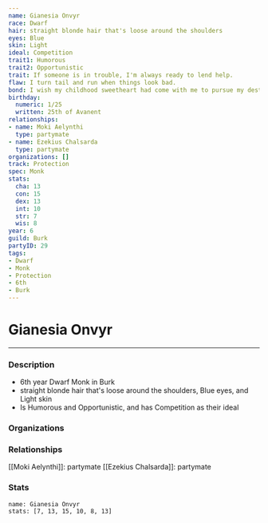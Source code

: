 ```yaml
---
name: Gianesia Onvyr
race: Dwarf
hair: straight blonde hair that's loose around the shoulders
eyes: Blue
skin: Light
ideal: Competition
trait1: Humorous
trait2: Opportunistic
trait: If someone is in trouble, I'm always ready to lend help.
flaw: I turn tail and run when things look bad.
bond: I wish my childhood sweetheart had come with me to pursue my destiny.
birthday:
  numeric: 1/25
  written: 25th of Avanent
relationships:
- name: Moki Aelynthi
  type: partymate
- name: Ezekius Chalsarda
  type: partymate
organizations: []
track: Protection
spec: Monk
stats:
  cha: 13
  con: 15
  dex: 13
  int: 10
  str: 7
  wis: 8
year: 6
guild: Burk
partyID: 29
tags:
- Dwarf
- Monk
- Protection
- 6th
- Burk
---
```

# Gianesia Onvyr
---
### Description
- 6th year Dwarf Monk in Burk
- straight blonde hair that's loose around the shoulders, Blue eyes, and Light skin
- Is Humorous and Opportunistic, and has Competition as their ideal

### Organizations
### Relationships
[[Moki Aelynthi]]: partymate
[[Ezekius Chalsarda]]: partymate
### Stats
```statblock
name: Gianesia Onvyr
stats: [7, 13, 15, 10, 8, 13]
```